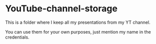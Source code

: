 # YouTube-channel-storage
This is a folder where I keep all my presentations from my YT channel.

You can use them for your own purposes, just mention my name in the credentials.
